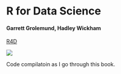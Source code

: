 # R for Data Science
#### Garrett Grolemund, Hadley Wickham

[R4D](https://r4ds.had.co.nz/)

![](https://d33wubrfki0l68.cloudfront.net/b88ef926a004b0fce72b2526b0b5c4413666a4cb/24a30/cover.png)

Code compilatoin as I go through this book.
